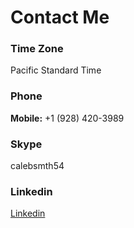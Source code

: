 # Contact Me

### Time Zone
Pacific Standard Time

### Phone
**Mobile:** +1 (928) 420-3989

### Skype
calebsmth54

### Linkedin
[Linkedin](https://www.linkedin.com/in/calebsmth54/)
